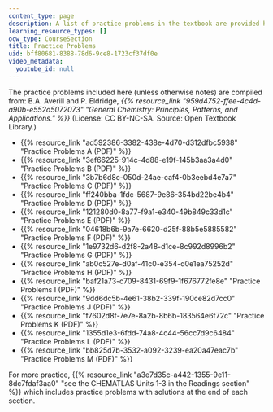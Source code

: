 ```yaml
---
content_type: page
description: A list of practice problems in the textbook are provided here.
learning_resource_types: []
ocw_type: CourseSection
title: Practice Problems
uid: bff80681-8388-78d6-9ce8-1723cf37df0e
video_metadata:
  youtube_id: null
---
```


The practice problems included here (unless otherwise notes) are compiled from: B.A. Averill and P. Eldridge, _{{% resource_link "959d4752-ffee-4c4d-a90b-e552a5072073" "General Chemistry: Principles, Patterns, and Applications." %}}_ (License: CC BY-NC-SA. Source: Open Textbook Library.)

*   {{% resource_link "ad592386-3382-438e-4d70-d312dfbc5938" "Practice Problems A (PDF)" %}}
*   {{% resource_link "3ef66225-914c-4d88-e19f-145b3aa3a4d0" "Practice Problems B (PDF)" %}}
*   {{% resource_link "3b7b6d8c-050d-24ae-caf4-0b3eebd4e7a7" "Practice Problems C (PDF)" %}}
*   {{% resource_link "ff240bba-1fdc-5687-9e86-354bd22be4b4" "Practice Problems D (PDF)" %}}
*   {{% resource_link "121280d0-8a77-f9a1-e340-49b849c33d1c" "Practice Problems E (PDF)" %}}
*   {{% resource_link "04618b6b-9a7e-6620-d25f-88b5e5885582" "Practice Problems F (PDF)" %}}
*   {{% resource_link "1e9732d6-d2f8-2a48-d1ce-8c992d8996b2" "Practice Problems G (PDF)" %}}
*   {{% resource_link "ab0c527e-d0af-41c0-e354-d0e1ea75252d" "Practice Problems H (PDF)" %}}
*   {{% resource_link "baf21a73-c709-8431-69f9-1f676772fe8e" "Practice Problems I (PDF)" %}}
*   {{% resource_link "9dd6dc5b-4e61-38b2-339f-190ce82d7cc0" "Practice Problems J (PDF)" %}}
*   {{% resource_link "f7602d8f-7e7e-8a2b-8b6b-183564e6f72c" "Practice Problems K (PDF)" %}}
*   {{% resource_link "1355d1e3-6fdd-74a8-4c44-56cc7d9c6484" "Practice Problems L (PDF)" %}}
*   {{% resource_link "bb825d7b-3532-a092-3239-ea20a47eac7b" "Practice Problems M (PDF)" %}}

For more practice, {{% resource_link "a3e7d35c-a442-1355-9e11-8dc7fdaf3aa0" "see the CHEMATLAS Units 1-3 in the Readings section" %}} which includes practice problems with solutions at the end of each section.